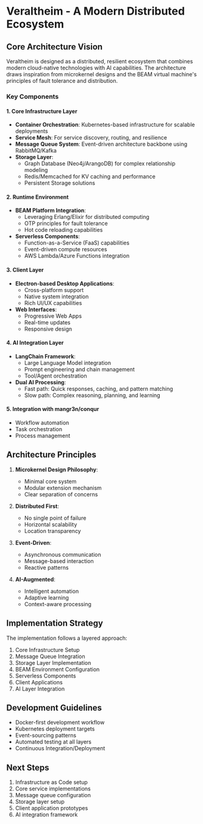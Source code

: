 # Veraltheim - A Modern Distributed Ecosystem

## Core Architecture Vision

Veraltheim is designed as a distributed, resilient ecosystem that combines modern cloud-native technologies with AI capabilities. The architecture draws inspiration from microkernel designs and the BEAM virtual machine's principles of fault tolerance and distribution.

### Key Components

#### 1. Core Infrastructure Layer
- **Container Orchestration**: Kubernetes-based infrastructure for scalable deployments
- **Service Mesh**: For service discovery, routing, and resilience
- **Message Queue System**: Event-driven architecture backbone using RabbitMQ/Kafka
- **Storage Layer**:
  - Graph Database (Neo4j/ArangoDB) for complex relationship modeling
  - Redis/Memcached for KV caching and performance
  - Persistent Storage solutions

#### 2. Runtime Environment
- **BEAM Platform Integration**: 
  - Leveraging Erlang/Elixir for distributed computing
  - OTP principles for fault tolerance
  - Hot code reloading capabilities
- **Serverless Components**:
  - Function-as-a-Service (FaaS) capabilities
  - Event-driven compute resources
  - AWS Lambda/Azure Functions integration

#### 3. Client Layer
- **Electron-based Desktop Applications**:
  - Cross-platform support
  - Native system integration
  - Rich UI/UX capabilities
- **Web Interfaces**:
  - Progressive Web Apps
  - Real-time updates
  - Responsive design

#### 4. AI Integration Layer
- **LangChain Framework**:
  - Large Language Model integration
  - Prompt engineering and chain management
  - Tool/Agent orchestration
- **Dual AI Processing**:
  - Fast path: Quick responses, caching, and pattern matching
  - Slow path: Complex reasoning, planning, and learning

#### 5. Integration with mangr3n/conqur
- Workflow automation
- Task orchestration
- Process management

## Architecture Principles

1. **Microkernel Design Philosophy**:
   - Minimal core system
   - Modular extension mechanism
   - Clear separation of concerns

2. **Distributed First**:
   - No single point of failure
   - Horizontal scalability
   - Location transparency

3. **Event-Driven**:
   - Asynchronous communication
   - Message-based interaction
   - Reactive patterns

4. **AI-Augmented**:
   - Intelligent automation
   - Adaptive learning
   - Context-aware processing

## Implementation Strategy

The implementation follows a layered approach:

1. Core Infrastructure Setup
2. Message Queue Integration
3. Storage Layer Implementation
4. BEAM Environment Configuration
5. Serverless Components
6. Client Applications
7. AI Layer Integration

## Development Guidelines

- Docker-first development workflow
- Kubernetes deployment targets
- Event-sourcing patterns
- Automated testing at all layers
- Continuous Integration/Deployment

## Next Steps

1. Infrastructure as Code setup
2. Core service implementations
3. Message queue configuration
4. Storage layer setup
5. Client application prototypes
6. AI integration framework
